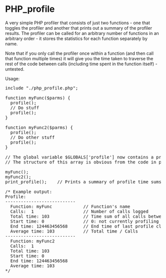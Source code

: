 # PHP_profile
A very simple PHP profiler that consists of just two functions - one that toggles the profiler and another that prints out a summary of the profiler results. The profiler can be called for an arbitrary number of functions in an arbitrary order - it stores the statistics for each function separately by name.

Note that if you only call the profiler once within a function (and then call that function multiple times) it will give you the time taken to traverse the rest of the code between calls (including time spent in the function itself) - untested.

Usage:

<pre>
include "./php_profile.php";

function myFunc($parms) {
  profile();
  // Do stuff
  profile();
}

function myFunc2($parms) {
  profile();
  // Do other stuff
  profile();
}

// The global variable $GLOBALS['profile'] now contains a profile object which is a multidim array
// The structure of this array is obvious from the code in php_profile.php, and you don't have to know it.

myFunc();
myFunc2();
print_profile();    // Prints a summary of profile time sums (in ms) for each function profiled

/* Example output:
Profile:
---------------------------
  Function: myFunc            // Function's name
  Calls:  1                   // Number of calls logged
  Total time: 103             // Time sum of all calls between toggling profile() calls
  Start time: 0               // 0: not currently profiling this function, non-zero: time profile operation last started
  End time: 124463456568      // End time of last profile closing call (not very useful info)
  Average time: 103           // Total time / Calls
---------------------------
  Function: myFunc2
  Calls:  1
  Total time: 103
  Start time: 0
  End time: 124463456568
  Average time: 103
*/

</pre>
